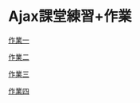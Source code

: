 # Ajax課堂練習+作業
[作業一](https://github.com/sora2919/soraAjax/tree/363d24f79207e4104e3521744bf4cfc878065c88)

[作業二](https://github.com/sora2919/soraAjax/tree/be3238d1d63f7782f345f84d7cc4fea94563d038)

[作業三](https://github.com/sora2919/soraAjax/tree/3991da2a44a5e2a2949c8cf69852dcd31f5cac21)

[作業四](https://github.com/sora2919/soraAjax/tree/eac1fe3ad3292c22b596e06b321bb5ebf11944d3)
